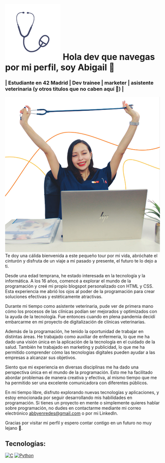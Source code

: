 # ![](https://raw.githubusercontent.com/abbyenredes/abbyenredes/main/Logo_simplificado.png) Hola dev que navegas por mi perfil, soy Abigail 👋
### | Estudiante en 42 Madrid | Dev trainee | marketer | asistente veterinaria (y otros titulos que no caben aquí 🙈) |
![](https://raw.githubusercontent.com/abbyenredes/abbyenredes/main/Veterinaria-en-redes-landing-cuad.jpg)
Te doy una cálida bienvenida a este pequeño tour por mi vida, abróchate el cinturón y disfruta de un viaje a mi pasado y presente, el futuro te lo dejo a ti.

Desde una edad temprana, he estado interesada en la tecnología y la informática. A los 16 años, comencé a explorar el mundo de la programación y creé mi propio blogspot personalizado con HTML y CSS. Esta experiencia me abrió los ojos al poder de la programación para crear soluciones efectivas y estéticamente atractivas.

Durante mi tiempo como asistente veterinaria, pude ver de primera mano cómo los procesos de las clínicas podían ser mejorados y optimizados con la ayuda de la tecnología. Fue entonces cuando en plena pandemia decidí embarcarme en mi proyecto de digitalización de clínicas veterinarias.

Además de la programación, he tenido la oportunidad de trabajar en distintas áreas. He trabajado como auxiliar de enfermeria, lo que me ha dado una visión única en la aplicación de la tecnología en el cuidado de la salud. También he trabajado en marketing y publicidad, lo que me ha permitido comprender cómo las tecnologías digitales pueden ayudar a las empresas a alcanzar sus objetivos.

Siento que mi experiencia en diversas disciplinas me ha dado una perspectiva única en el mundo de la programación. Esto me ha facilitado abordar problemas de manera creativa y efectiva, al mismo tiempo que me ha permitido ser una excelente comunicadora con diferentes públicos.

En mi tiempo libre, disfruto explorando nuevas tecnologías y aplicaciones, y estoy emocionada por seguir desarrollando mis habilidades en programación. Si tienes un proyecto en mente o simplemente quieres hablar sobre programación, no dudes en contactarme mediante mi correo electrónico abbyenredes@gmail.com o por mi LinkedIn.

Gracias por visitar mi perfil y espero contar contigo en un futuro no muy lejano 🚀.

## Tecnologías:
[![C](https://img.shields.io/badge/-blue?logo=c)](https://www.learn-c.org/)
[![Python](https://img.shields.io/badge/Python-yellow?style=for-the-badge&logo=python&logoColor=white&labelColor=101010)]()
